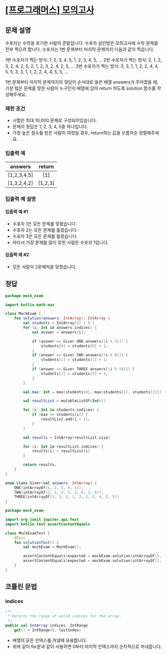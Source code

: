 # [\[프로그래머스\] 모의고사](https://programmers.co.kr/learn/courses/30/lessons/42840)

## 문제 설명

수포자는 수학을 포기한 사람의 준말입니다. 수포자 삼인방은 모의고사에 수학 문제를 전부 찍으려 합니다. 수포자는 1번 문제부터 마지막 문제까지 다음과 같이 찍습니다.

1번 수포자가 찍는 방식: 1, 2, 3, 4, 5, 1, 2, 3, 4, 5, ... 2번 수포자가 찍는 방식: 2, 1, 2, 3, 2, 4, 2, 5, 2, 1, 2, 3, 2, 4, 2, 5, ... 3번
수포자가 찍는 방식: 3, 3, 1, 1, 2, 2, 4, 4, 5, 5, 3, 3, 1, 1, 2, 2, 4, 4, 5, 5, ...

1번 문제부터 마지막 문제까지의 정답이 순서대로 들은 배열 answers가 주어졌을 때, 가장 많은 문제를 맞힌 사람이 누구인지 배열에 담아 return 하도록 solution 함수를 작성해주세요.

### 제한 조건

- 시험은 최대 10,000 문제로 구성되어있습니다.
- 문제의 정답은 1, 2, 3, 4, 5중 하나입니다.
- 가장 높은 점수를 받은 사람이 여럿일 경우, return하는 값을 오름차순 정렬해주세요.

### 입출력 예

| answers | return |
| :---: | :---: | 
| [1,2,3,4,5] | [1] | 
| [1,3,2,4,2] | [1,2,3] |

### 입출력 예 설명

#### 입출력 예 #1

- 수포자 1은 모든 문제를 맞혔습니다.
- 수포자 2는 모든 문제를 틀렸습니다.
- 수포자 3은 모든 문제를 틀렸습니다.
- 따라서 가장 문제를 많이 맞힌 사람은 수포자 1입니다.

#### 입출력 예 #2

- 모든 사람이 2문제씩을 맞췄습니다.

## 정답

```kotlin
package mock_exam

import kotlin.math.max

class MockExam {
    fun solution(answers: IntArray): IntArray {
        val students = IntArray(3) { 0 }
        for (i: Int in answers.indices) {
            val answer = answers[i];

            if (answer == Giver.ONE.answers[(i % 5)]) {
                students[0] = students[0] + 1;
            }
            if (answer == Giver.TWO.answers[(i % 8)]) {
                students[1] = students[1] + 1;
            }
            if (answer == Giver.THREE.answers[(i % 10)]) {
                students[2] = students[2] + 1;
            }
        }

        val max: Int = max(students[0], max(students[1], students[2]))

        val resultList = mutableListOf<Int>()

        for (i: Int in students.indices) {
            if (max == students[i]) {
                resultList.add(i + 1);
            }
        }

        val results = IntArray(resultList.size)

        for (i: Int in resultList.indices) {
            results[i] = resultList[i]
        }

        return results;
    }
}

enum class Giver(val answers: IntArray) {
    ONE(intArrayOf(1, 2, 3, 4, 5)),
    TWO(intArrayOf(2, 1, 2, 3, 2, 4, 2, 5)),
    THREE(intArrayOf(3, 3, 1, 1, 2, 2, 4, 4, 5, 5))
}
```

```kotlin
package mock_exam;

import org.junit.jupiter.api.Test
import kotlin.test.assertContentEquals

class MockExamTest {
    @Test
    fun solutionTest() {
        val mockExam = MockExam();

        assertContentEquals(expected = mockExam.solution(intArrayOf(1, 2, 3, 4, 5)), actual = intArrayOf(1))
        assertContentEquals(expected = mockExam.solution(intArrayOf(1, 3, 2, 2, 4)), actual = intArrayOf(1, 2, 3))
    }
}
```

## 코틀린 문법

### indices

```kotlin
/**
 * Returns the range of valid indices for the array.
 */
public val IntArray.indices: IntRange
    get() = IntRange(0, lastIndex)
```

- 배열의 모든 인덱스를 꺼낼때 유용합니다.
- 위와 같이 for문과 같이 사용하면 0부터 마지막 인덱스까지 순차적으로 꺼내줍니다.

